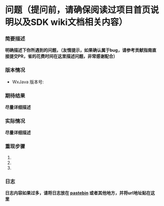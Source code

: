 # 问题（提问前，请确保阅读过项目首页说明以及SDK wiki文档相关内容）

### 简要描述
__明确描述下你所遇到的问题，（友情提示，如果确认属于bug，请参考贡献指南直接提交PR，省的花费时间在这里描述问题，非常感谢配合）__


### 版本情况

* WxJava 版本号:


### 期待结果
__尽量详细描述__

### 实际情况
__尽量详细描述__

### 重现步骤
1. 
2. 
3. 


### 日志
__日志内容如果过多，请将日志放在 [pastebin](https://paste.ubuntu.com/) 或者其他地方，并将url地址贴在这里__
